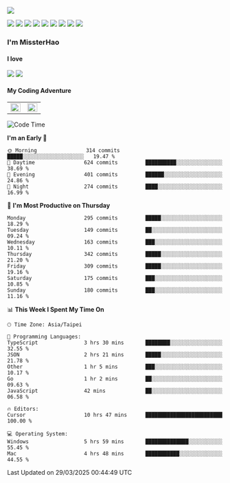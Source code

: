 ![](https://komarev.com/ghpvc/?username=MissterHao&color=ff69b4)

[![](https://img.shields.io/badge/Amazon%20AWS-%23232F3E?logo=amazon-aws&logoColor=white&style=for-the-badge)](https://aws.amazon.com/)
[![](https://img.shields.io/badge/Python-3776AB?style=for-the-badge&logo=python&logoColor=white)](https://www.djangoproject.com/)
[![](https://img.shields.io/badge/Django-092E20?style=for-the-badge&logo=django&logoColor=white)](https://www.python.org/)
[![](https://img.shields.io/badge/Rust-%23EB6400?style=for-the-badge&logo=rust&logoColor=white)](https://www.python.org/)
[![](https://img.shields.io/badge/Flask-23232F3E?style=for-the-badge&logo=flask&logoColor=white)](https://flask.palletsprojects.com/en/2.1.x/)
[![](https://img.shields.io/badge/go-%2300ADD8.svg?&style=for-the-badge&logo=go&logoColor=white)](https://golang.org/)
[![](https://img.shields.io/badge/javascript-%23F7DF1E.svg?&style=for-the-badge&logo=javascript&logoColor=black)](https://www.javascript.com/)
[![](https://img.shields.io/badge/mysql-%234479A1.svg?&style=for-the-badge&logo=mysql&logoColor=white)](https://www.mysql.com/)
[![](https://img.shields.io/badge/docker-%232496ED.svg?&style=for-the-badge&logo=docker&logoColor=white)](https://www.docker.com/)

### I'm MissterHao

#### I love  
![](https://img.shields.io/badge/Netflix-E50914?style=for-the-badge&logo=netflix&logoColor=white)
![](https://img.shields.io/badge/YouTube-FF0000?style=for-the-badge&logo=youtube&logoColor=white)

#### My Coding Adventure
<!-- Readme stats -->
<!-- https://github.com/anuraghazra/github-readme-stats -->
<table>
<tr>
    <td valign="top" width="50%">
    <img src="https://github-readme-stats.vercel.app/api?username=MissterHao&hide_border=true&show_icons=true&locale=en" align="left" style="width: 100%" />
    </td>
    <td valign="top" width="50%">
    <img src="https://github-readme-stats.vercel.app/api/top-langs?username=MissterHao&hide_border=true&show_icons=true&locale=en&layout=compact" align="left" style="width: 100%" />
    </td>
</tr>
</table>  


<!--START_SECTION:waka-->
![Code Time](http://img.shields.io/badge/Code%20Time-2%2C126%20hrs%2013%20mins-blue)

**I'm an Early 🐤** 

```text
🌞 Morning                314 commits         █████░░░░░░░░░░░░░░░░░░░░   19.47 % 
🌆 Daytime                624 commits         ██████████░░░░░░░░░░░░░░░   38.69 % 
🌃 Evening                401 commits         ██████░░░░░░░░░░░░░░░░░░░   24.86 % 
🌙 Night                  274 commits         ████░░░░░░░░░░░░░░░░░░░░░   16.99 % 
```
📅 **I'm Most Productive on Thursday** 

```text
Monday                   295 commits         █████░░░░░░░░░░░░░░░░░░░░   18.29 % 
Tuesday                  149 commits         ██░░░░░░░░░░░░░░░░░░░░░░░   09.24 % 
Wednesday                163 commits         ███░░░░░░░░░░░░░░░░░░░░░░   10.11 % 
Thursday                 342 commits         █████░░░░░░░░░░░░░░░░░░░░   21.20 % 
Friday                   309 commits         █████░░░░░░░░░░░░░░░░░░░░   19.16 % 
Saturday                 175 commits         ███░░░░░░░░░░░░░░░░░░░░░░   10.85 % 
Sunday                   180 commits         ███░░░░░░░░░░░░░░░░░░░░░░   11.16 % 
```


📊 **This Week I Spent My Time On** 

```text
🕑︎ Time Zone: Asia/Taipei

💬 Programming Languages: 
TypeScript               3 hrs 30 mins       ████████░░░░░░░░░░░░░░░░░   32.55 % 
JSON                     2 hrs 21 mins       █████░░░░░░░░░░░░░░░░░░░░   21.78 % 
Other                    1 hr 5 mins         ███░░░░░░░░░░░░░░░░░░░░░░   10.17 % 
Go                       1 hr 2 mins         ██░░░░░░░░░░░░░░░░░░░░░░░   09.63 % 
JavaScript               42 mins             ██░░░░░░░░░░░░░░░░░░░░░░░   06.58 % 

🔥 Editors: 
Cursor                   10 hrs 47 mins      █████████████████████████   100.00 % 

💻 Operating System: 
Windows                  5 hrs 59 mins       ██████████████░░░░░░░░░░░   55.45 % 
Mac                      4 hrs 48 mins       ███████████░░░░░░░░░░░░░░   44.55 % 
```


 Last Updated on 29/03/2025 00:44:49 UTC
<!--END_SECTION:waka-->

<!--
**MissterHao/MissterHao** is a ✨ _special_ ✨ repository because its `README.md` (this file) appears on your GitHub profile.

Here are some ideas to get you started:

- 🔭 I’m currently working on ...
- 🌱 I’m currently learning ...
- 👯 I’m looking to collaborate on ...
- 🤔 I’m looking for help with ...
- 💬 Ask me about ...
- 📫 How to reach me: ...
- 😄 Pronouns: ...
- ⚡ Fun fact: ...
-->
